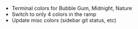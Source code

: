* Terminal colors for Bubble Gum, Midnight, Nature
* Switch to only 4 colors in the ramp
* Update misc colors (sidebar git status, etc)
